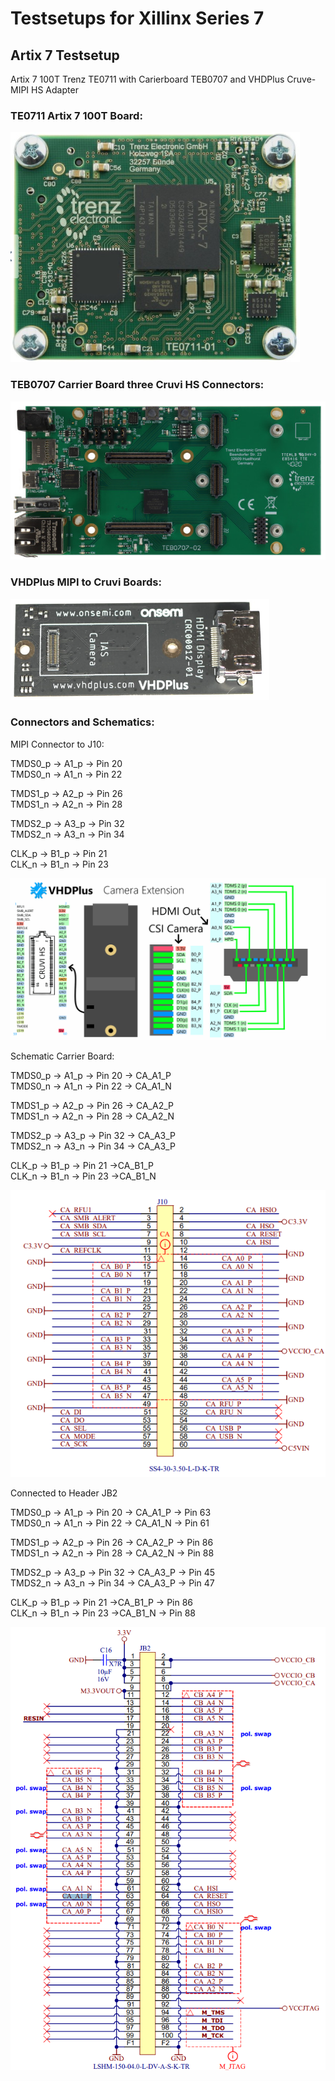 # Testsetups for Xillinx Series 7

## Artix 7 Testsetup

 Artix 7 100T Trenz TE0711 with Carierboard TEB0707 and VHDPlus Cruve-MIPI HS Adapter
 
 ### TE0711 Artix 7 100T Board:
 
<img src="/images/TE0711.png">

### TEB0707 Carrier Board three Cruvi HS Connectors:

<img src="/images/TEB0707.jpg" >

### VHDPlus MIPI to Cruvi Boards:

<img src="/images/CruviMipi.png">

### Connectors and Schematics:
MIPI Connector to J10:

TMDS0_p -> A1_p -> Pin 20 \
TMDS0_n -> A1_n -> Pin 22 

TMDS1_p -> A2_p -> Pin 26 \
TMDS1_n -> A2_n -> Pin 28 

TMDS2_p -> A3_p -> Pin 32 \
TMDS2_n -> A3_n -> Pin 34 

CLK_p   -> B1_p -> Pin 21 \
CLK_n   -> B1_n -> Pin 23 


<img src="/images/CruviCam.png">


Schematic Carrier Board:

TMDS0_p -> A1_p -> Pin 20 -> CA_A1_P \
TMDS0_n -> A1_n -> Pin 22 -> CA_A1_N 

TMDS1_p -> A2_p -> Pin 26 -> CA_A2_P \
TMDS1_n -> A2_n -> Pin 28 -> CA_A2_N 

TMDS2_p -> A3_p -> Pin 32 -> CA_A3_P \
TMDS2_n -> A3_n -> Pin 34 -> CA_A3_P 

CLK_p   -> B1_p -> Pin 21 ->CA_B1_P \
CLK_n   -> B1_n -> Pin 23 ->CA_B1_N 

<img src="/images/Sche_car.png">

Connected to Header JB2

TMDS0_p -> A1_p -> Pin 20 -> CA_A1_P -> Pin 63\
TMDS0_n -> A1_n -> Pin 22 -> CA_A1_N -> Pin 61

TMDS1_p -> A2_p -> Pin 26 -> CA_A2_P -> Pin 86\
TMDS1_n -> A2_n -> Pin 28 -> CA_A2_N -> Pin 88

TMDS2_p -> A3_p -> Pin 32 -> CA_A3_P -> Pin 45\
TMDS2_n -> A3_n -> Pin 34 -> CA_A3_P -> Pin 47

CLK_p   -> B1_p -> Pin 21 ->CA_B1_P -> Pin 86\
CLK_n   -> B1_n -> Pin 23 ->CA_B1_N -> Pin 88

<img src="/images/Sche_car2.PNG">
